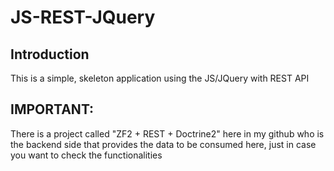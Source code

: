 # JS-REST-JQuery

Introduction
------------
This is a simple, skeleton application using the JS/JQuery with REST API

IMPORTANT:
----------
There is a project called "ZF2 + REST + Doctrine2" here in my github
who is the backend side that provides the data to be consumed here,
just in case you want to check the functionalities
